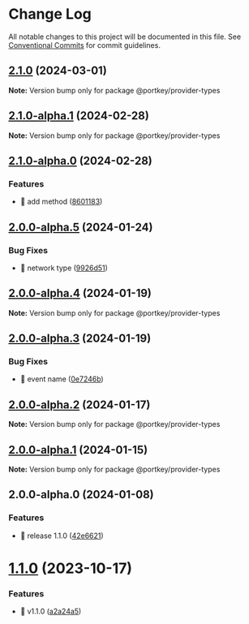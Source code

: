 # Change Log

All notable changes to this project will be documented in this file.
See [Conventional Commits](https://conventionalcommits.org) for commit guidelines.

## [2.1.0](https://github.com/Portkey-Wallet/portkey-providers/compare/v2.1.0-alpha.1...v2.1.0) (2024-03-01)

**Note:** Version bump only for package @portkey/provider-types

## [2.1.0-alpha.1](https://github.com/Portkey-Wallet/portkey-providers/compare/v2.1.0-alpha.0...v2.1.0-alpha.1) (2024-02-28)

**Note:** Version bump only for package @portkey/provider-types

## [2.1.0-alpha.0](https://github.com/Portkey-Wallet/portkey-providers/compare/v2.0.0-alpha.5...v2.1.0-alpha.0) (2024-02-28)

### Features

- 🎸 add method ([8601183](https://github.com/Portkey-Wallet/portkey-providers/commit/8601183b87067887c44f5ed89d957d053e9ffb75))

## [2.0.0-alpha.5](https://github.com/Portkey-Wallet/portkey-providers/compare/v2.0.0-alpha.4...v2.0.0-alpha.5) (2024-01-24)

### Bug Fixes

- 🐛 network type ([9926d51](https://github.com/Portkey-Wallet/portkey-providers/commit/9926d5193046dfac3546d284a956000e653428dd))

## [2.0.0-alpha.4](https://github.com/Portkey-Wallet/portkey-providers/compare/v2.0.0-alpha.3...v2.0.0-alpha.4) (2024-01-19)

**Note:** Version bump only for package @portkey/provider-types

## [2.0.0-alpha.3](https://github.com/Portkey-Wallet/portkey-providers/compare/v2.0.0-alpha.2...v2.0.0-alpha.3) (2024-01-19)

### Bug Fixes

- 🐛 event name ([0e7246b](https://github.com/Portkey-Wallet/portkey-providers/commit/0e7246bb98352fc845f724f105722dabfd274e6f))

## [2.0.0-alpha.2](https://github.com/Portkey-Wallet/portkey-providers/compare/v2.0.0-alpha.1...v2.0.0-alpha.2) (2024-01-17)

**Note:** Version bump only for package @portkey/provider-types

## [2.0.0-alpha.1](https://github.com/Portkey-Wallet/portkey-providers/compare/v2.0.0-alpha.0...v2.0.0-alpha.1) (2024-01-15)

**Note:** Version bump only for package @portkey/provider-types

## 2.0.0-alpha.0 (2024-01-08)

### Features

- 🎸 release 1.1.0 ([42e6621](https://github.com/Portkey-Wallet/portkey-providers/commit/42e662119949c2010d0ee916b8c5ddd34b0164c8))

# [1.1.0](https://github.com/Portkey-Wallet/portkey-providers/compare/v1.0.0...v1.1.0) (2023-10-17)

### Features

- 🎸 v1.1.0 ([a2a24a5](https://github.com/Portkey-Wallet/portkey-providers/commit/a2a24a5d4287b8261c787746b132c0f01e8cd034))
